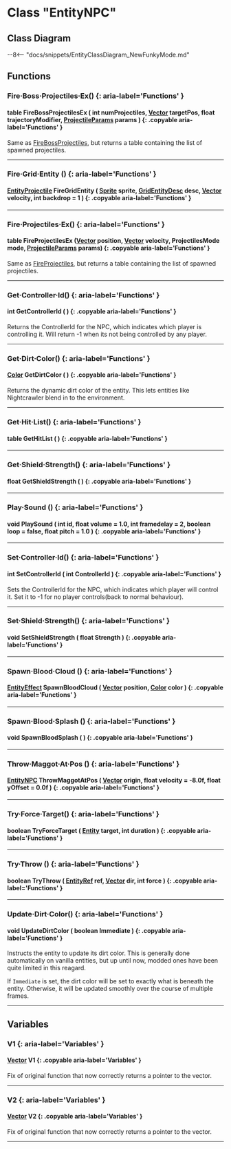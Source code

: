 # Class "EntityNPC"

## Class Diagram
--8<-- "docs/snippets/EntityClassDiagram_NewFunkyMode.md"

## Functions

### Fire·Boss·Projectiles·Ex() {: aria-label='Functions' }
#### table FireBossProjectilesEx ( int numProjectiles, [Vector](https://wofsauge.github.io/IsaacDocs/rep/Vector.html) targetPos, float trajectoryModifier, [ProjectileParams](https://wofsauge.github.io/IsaacDocs/rep/ProjectileParams.html) params ) {: .copyable aria-label='Functions' }
Same as [FireBossProjectiles](https://wofsauge.github.io/IsaacDocs/rep/EntityNPC.html#firebossprojectiles), but returns a table containing the list of spawned projectiles.

___
### Fire·Grid·Entity () {: aria-label='Functions' }
#### [EntityProjectile](https://wofsauge.github.io/IsaacDocs/rep/EntityProjectile.html) FireGridEntity ( [Sprite](Sprite.md) sprite, [GridEntityDesc](https://wofsauge.github.io/IsaacDocs/rep/GridEntityDesc.html) desc, [Vector](https://wofsauge.github.io/IsaacDocs/rep/Vector.html) velocity, int backdrop = 1 ) {: .copyable aria-label='Functions' }

___
### Fire·Projectiles·Ex() {: aria-label='Functions' }
#### table FireProjectilesEx ([Vector](https://wofsauge.github.io/IsaacDocs/rep/Vector.html) position, [Vector](https://wofsauge.github.io/IsaacDocs/rep/Vector.html) velocity, ProjectilesMode mode, [ProjectileParams](https://wofsauge.github.io/IsaacDocs/rep/ProjectileParams.html) params) {: .copyable aria-label='Functions' }
Same as [FireProjectiles](https://wofsauge.github.io/IsaacDocs/rep/EntityNPC.html#fireprojectiles), but returns a table containing the list of spawned projectiles.

___
### Get·Controller·Id() {: aria-label='Functions' }
#### int GetControllerId ( ) {: .copyable aria-label='Functions' }
Returns the ControllerId for the NPC, which indicates which player is controlling it. Will return -1 when its not being controlled by any player.

___
### Get·Dirt·Color() {: aria-label='Functions' }
#### [Color](https://wofsauge.github.io/IsaacDocs/rep/Color.html) GetDirtColor ( ) {: .copyable aria-label='Functions' }
Returns the dynamic dirt color of the entity. This lets entities like Nightcrawler blend in to the environment.

___
### Get·Hit·List() {: aria-label='Functions' }
#### table GetHitList ( ) {: .copyable aria-label='Functions' }

___
### Get·Shield·Strength() {: aria-label='Functions' }
#### float GetShieldStrength ( ) {: .copyable aria-label='Functions' }

___
### Play·Sound () {: aria-label='Functions' }
#### void PlaySound ( int id, float volume = 1.0, int framedelay = 2, boolean loop = false, float pitch = 1.0 ) {: .copyable aria-label='Functions' }

___
### Set·Controller·Id() {: aria-label='Functions' }
#### int SetControllerId ( int ControllerId ) {: .copyable aria-label='Functions' }
Sets the ControllerId for the NPC, which indicates which player will control it. Set it to -1 for no player controls(back to normal behaviour).

___
### Set·Shield·Strength() {: aria-label='Functions' }
#### void SetShieldStrength ( float Strength ) {: .copyable aria-label='Functions' }

___
### Spawn·Blood·Cloud () {: aria-label='Functions' }
#### [EntityEffect](EntityEffect.md) SpawnBloodCloud ( [Vector](https://wofsauge.github.io/IsaacDocs/rep/Vector.html) position, [Color](https://wofsauge.github.io/IsaacDocs/rep/Color.html) color ) {: .copyable aria-label='Functions' }

___
### Spawn·Blood·Splash () {: aria-label='Functions' }
#### void SpawnBloodSplash ( ) {: .copyable aria-label='Functions' }

___
### Throw·Maggot·At·Pos () {: aria-label='Functions' }
#### [EntityNPC](EntityNPC.md) ThrowMaggotAtPos ( [Vector](https://wofsauge.github.io/IsaacDocs/rep/Vector.html) origin, float velocity = -8.0f, float yOffset = 0.0f ) {: .copyable aria-label='Functions' }

___
### Try·Force·Target() {: aria-label='Functions' }
#### boolean TryForceTarget ( [Entity](Entity.md) target, int duration ) {: .copyable aria-label='Functions' }

___
### Try·Throw () {: aria-label='Functions' }
#### boolean TryThrow ( [EntityRef](https://wofsauge.github.io/IsaacDocs/rep/EntityRef.html) ref, [Vector](https://wofsauge.github.io/IsaacDocs/rep/Vector.html) dir, int force ) {: .copyable aria-label='Functions' }

___
### Update·Dirt·Color() {: aria-label='Functions' }
#### void UpdateDirtColor ( boolean Immediate ) {: .copyable aria-label='Functions' }
Instructs the entity to update its dirt color. This is generally done automatically on vanilla entities, but up until now, modded ones have been quite limited in this reagard.

If `Immediate` is set, the dirt color will be set to exactly what is beneath the entity. Otherwise, it will be updated smoothly over the course of multiple frames.

___

## Variables
### V1 {: aria-label='Variables' }
#### [Vector](https://wofsauge.github.io/IsaacDocs/rep/Vector.html) V1 {: .copyable aria-label='Variables' }
Fix of original function that now correctly returns a pointer to the vector.
___
### V2 {: aria-label='Variables' }
#### [Vector](https://wofsauge.github.io/IsaacDocs/rep/Vector.html) V2 {: .copyable aria-label='Variables' }
Fix of original function that now correctly returns a pointer to the vector.
___
